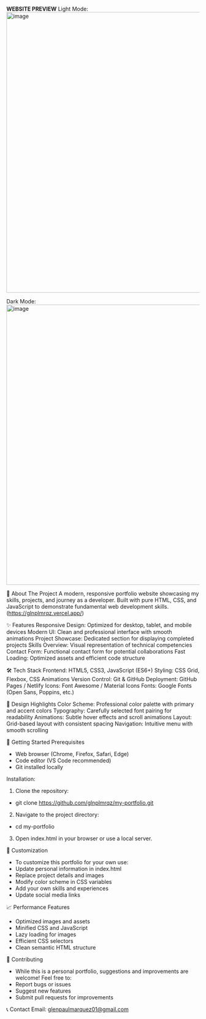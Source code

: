 **WEBSITE PREVIEW**
Light Mode: 
<img width="1366" height="731" alt="image" src="https://github.com/user-attachments/assets/8993b3a8-da33-4ec4-b613-a84eb7af00f4" />

Dark Mode: 
<img width="1366" height="730" alt="image" src="https://github.com/user-attachments/assets/7d042f57-b920-4a9d-a332-00104302bd29" />

🚀 About The Project
A modern, responsive portfolio website showcasing my skills, projects, and journey as a developer. Built with pure HTML, CSS, and JavaScript to demonstrate fundamental web development skills. (https://glnplmrqz.vercel.app/)

✨ Features
Responsive Design: Optimized for desktop, tablet, and mobile devices
Modern UI: Clean and professional interface with smooth animations
Project Showcase: Dedicated section for displaying completed projects
Skills Overview: Visual representation of technical competencies
Contact Form: Functional contact form for potential collaborations
Fast Loading: Optimized assets and efficient code structure

🛠️ Tech Stack
Frontend: HTML5, CSS3, JavaScript (ES6+)
Styling: CSS Grid, Flexbox, CSS Animations
Version Control: Git & GitHub
Deployment: GitHub Pages / Netlify
Icons: Font Awesome / Material Icons
Fonts: Google Fonts (Open Sans, Poppins, etc.)

🎨 Design Highlights
Color Scheme: Professional color palette with primary and accent colors
Typography: Carefully selected font pairing for readability
Animations: Subtle hover effects and scroll animations
Layout: Grid-based layout with consistent spacing
Navigation: Intuitive menu with smooth scrolling

🚀 Getting Started
Prerequisites
- Web browser (Chrome, Firefox, Safari, Edge)
- Code editor (VS Code recommended)
- Git installed locally

Installation:
1. Clone the repository:
- git clone https://github.com/glnplmrqz/my-portfolio.git
2. Navigate to the project directory:
- cd my-portfolio
3. Open index.html in your browser or use a local server.

🔧 Customization
- To customize this portfolio for your own use:
- Update personal information in index.html
- Replace project details and images
- Modify color scheme in CSS variables
- Add your own skills and experiences
- Update social media links

📈 Performance Features
- Optimized images and assets
- Minified CSS and JavaScript
- Lazy loading for images
- Efficient CSS selectors
- Clean semantic HTML structure

🤝 Contributing
- While this is a personal portfolio, suggestions and improvements are welcome! Feel free to:
- Report bugs or issues
- Suggest new features
- Submit pull requests for improvements

📞 Contact
Email: glenpaulmarquez01@gmail.com
